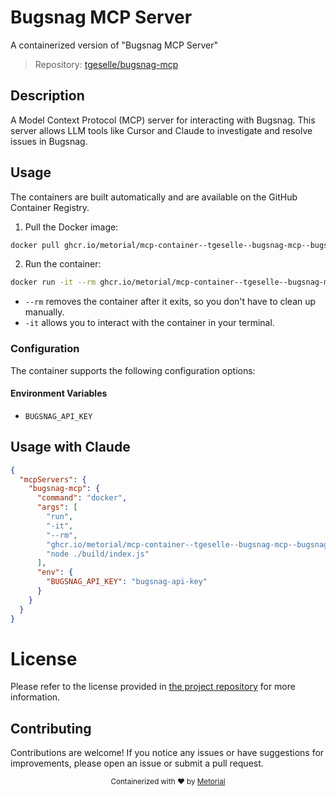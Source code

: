
# Bugsnag MCP Server

A containerized version of "Bugsnag MCP Server"

> Repository: [tgeselle/bugsnag-mcp](https://github.com/tgeselle/bugsnag-mcp)

## Description

A Model Context Protocol (MCP) server for interacting with Bugsnag. This server allows LLM tools like Cursor and Claude to investigate and resolve issues in Bugsnag.


## Usage

The containers are built automatically and are available on the GitHub Container Registry.

1. Pull the Docker image:

```bash
docker pull ghcr.io/metorial/mcp-container--tgeselle--bugsnag-mcp--bugsnag-mcp
```

2. Run the container:

```bash
docker run -it --rm ghcr.io/metorial/mcp-container--tgeselle--bugsnag-mcp--bugsnag-mcp 
```

- `--rm` removes the container after it exits, so you don't have to clean up manually.
- `-it` allows you to interact with the container in your terminal.


### Configuration

The container supports the following configuration options:




#### Environment Variables

- `BUGSNAG_API_KEY`




## Usage with Claude

```json
{
  "mcpServers": {
    "bugsnag-mcp": {
      "command": "docker",
      "args": [
        "run",
        "-it",
        "--rm",
        "ghcr.io/metorial/mcp-container--tgeselle--bugsnag-mcp--bugsnag-mcp",
        "node ./build/index.js"
      ],
      "env": {
        "BUGSNAG_API_KEY": "bugsnag-api-key"
      }
    }
  }
}
```

# License

Please refer to the license provided in [the project repository](https://github.com/tgeselle/bugsnag-mcp) for more information.

## Contributing

Contributions are welcome! If you notice any issues or have suggestions for improvements, please open an issue or submit a pull request.

<div align="center">
  <sub>Containerized with ❤️ by <a href="https://metorial.com">Metorial</a></sub>
</div>
  
